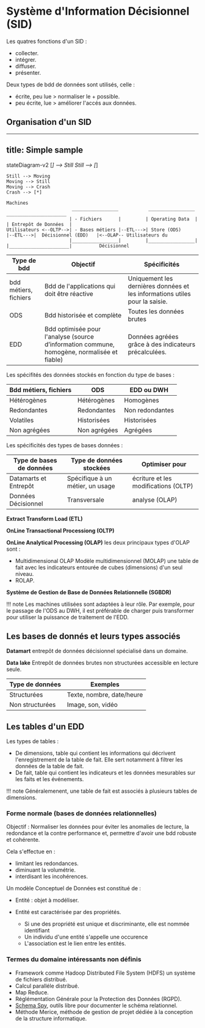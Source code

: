 # Système d'Information Décisionnel (SID)

Les quatres fonctions d'un SID :

* collecter.
* intégrer.
* diffuser.
* présenter.

Deux types de bdd de données sont utilisés, celle :

* écrite, peu lue > normaliser le + possible.
* peu écrite, lue > améliorer l'accés aux données.

## Organisation d'un SID


---
title: Simple sample
---
stateDiagram-v2
    [*] --> Still
    Still --> [*]

    Still --> Moving
    Moving --> Still
    Moving --> Crash
    Crash --> [*]

```sequence
Machines
                        _________________           _________________           ______________________
                       | - Fichiers      |         | Operating Data  |         | Entrepôt de Données  |          
Utilisateurs <--OLTP-->| - Bases métiers |--ETL--->| Store (ODS)     |--ETL--->|  Décisionnel (EDD)   |<--OLAP-- Utilisateurs du 
                       |_________________|         |_________________|         |______________________|          Décisionnel

```

Type de bdd           | Objectif                                                                                  | Spécificités
----------------------|-------------------------------------------------------------------------------------------|---------------
bdd métiers, fichiers | Bdd de l'applications qui doit être réactive                                              | Uniquement les dernières données et les informations utiles pour la saisie.
ODS                   | Bdd historisée et complète                                                            | Toutes les données brutes 
EDD                   | Bdd optimisée pour l'analyse (source d’information commune, homogène, normalisée et fiable) | Données agréées grâce à des indicateurs précalculées.

Les spécifités des données stockés en fonction du type de bases :

Bdd métiers, fichiers  | ODS          | EDD ou DWH
-----------------------|--------------|-----------
Hétérogènes            | Hétérogènes  | Homogènes
Redondantes            | Redondantes  | Non redondantes
Volatiles              | Historisées  | Historisées
Non agrégées           | Non agrégées | Agrégées

Les spécificités des types de bases données :

Type de bases de données  | Type de données stockées          | Optimiser pour
--------------------------|-----------------------------------|---------
Datamarts et Entrepôt     | Spécifique à un métier, un usage  | écriture et les modifications (OLTP)
Données Décisionnel       | Transversale                      | analyse (OLAP)

__Extract Transform Load (ETL)__

__OnLine Transactional Processiong (OLTP)__

__OnLine Analytical Processing (OLAP)__ les deux principaux types d'OLAP sont :

* Multidimensional OLAP Modèle multidimensionnel (MOLAP) une table de fait avec les indicateurs entourée de cubes (dimensions) d'un seul niveau.
* ROLAP.

__Système de Gestion de Base de Données Relationnelle (SGBDR)__ 

!!! note
    Les machines utilisées sont adaptées à leur rôle. Par exemple, pour le passage de l'ODS au DWH, il est préférable de charger puis transformer pour utiliser la puissance de traitement de l'EDD.

## Les bases de donnés et leurs types associés 

__Datamart__ entrepôt de données décisionnel spécialisé dans un domaine.

__Data lake__ Entrepôt de données brutes non structurées accessible en lecture seule.

Type de données | Exemples
----------------|--------------------
Structurées     | Texte, nombre, date/heure
Non structurées | Image, son, vidéo

## Les tables d'un EDD

Les types de tables :

* De dimensions, table qui contient les informations qui décrivent l'enregistrement de la table de fait. Elle sert notamment à filtrer les données de la table de fait.
* De fait, table qui contient les indicateurs et les données mesurables sur les faits et les événements.

!!! note
	Généralemenent, une table de fait est associés à plusieurs tables de dimensions.

### Forme normale (bases de données relationnelles)

Objectif : Normaliser les données pour éviter les anomalies de lecture, la redondance et la contre performance et, permettre d'avoir une bdd robuste et cohérente.

Cela s'effectue en : 

* limitant les redondances.
* diminuant la volumétrie.
* interdisant les incohérences.

Un modèle Conceptuel de Données est constitué de : 

* Entité : objet à modéliser.
* Entité est caractérisée par des propriétés.

	* Si une des propriété est unique et discriminante, elle est nommée identifiant
	* Un individu d'une entité s'appelle une occurence
	* L'association est le lien entre les entités.

### Termes du domaine intéressants non définis

* Framework comme Hadoop Distributed File System (HDFS) un système de fichiers distribué.
* Calcul paralléle distribué.
* Map Reduce.
* Réglémentation Générale pour la Protection des Données (RGPD).
* [Schema Spy](http://schemaspy.org/), outils libre pour documenter le schéma relationnel.
* Méthode Merice, méthode de gestion de projet dédiée à la conception de la structure informatique.
